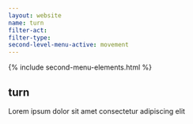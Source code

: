 ```yaml
---
layout: website
name: turn
filter-act:
filter-type:
second-level-menu-active: movement
---
```


{% include second-menu-elements.html %}

<main class="page-content">
  <div class="text-container">
    <h2>turn</h2>
    <p>Lorem ipsum dolor sit amet consectetur adipiscing elit</p>
  </div>
</main>
